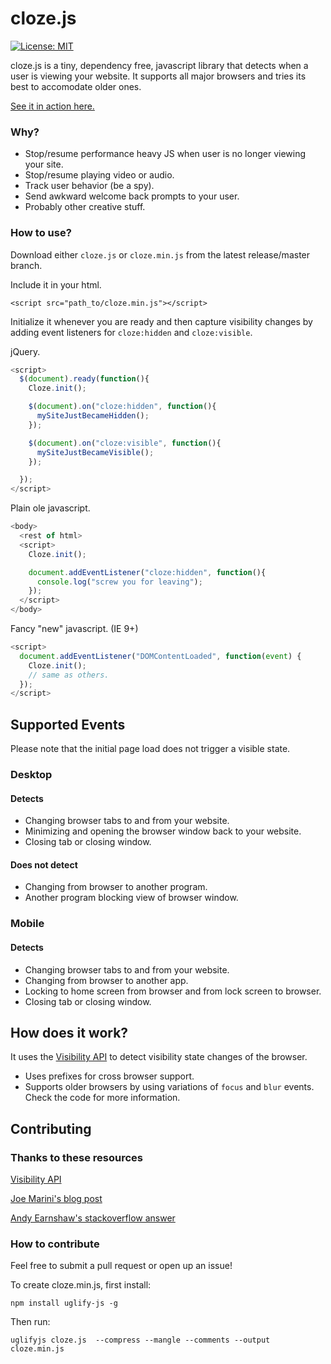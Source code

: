 # cloze.js

[![License: MIT](https://img.shields.io/badge/License-MIT-yellow.svg)](https://opensource.org/licenses/MIT)

cloze.js is a tiny, dependency free, javascript library that detects when a user is viewing your website. It supports all major browsers and tries its best to accomodate older ones.

[See it in action here.](https://sunrick.github.io/cloze/)

### Why?

* Stop/resume performance heavy JS when user is no longer viewing your site.
* Stop/resume playing video or audio.
* Track user behavior (be a spy).
* Send awkward welcome back prompts to your user.
* Probably other creative stuff.

### How to use?

Download either `cloze.js` or `cloze.min.js` from the latest release/master branch.

Include it in your html.

```
<script src="path_to/cloze.min.js"></script>
```

Initialize it whenever you are ready and then capture visibility changes by adding event listeners for `cloze:hidden` and `cloze:visible`.

jQuery.

```javascript
<script>
  $(document).ready(function(){
    Cloze.init();

    $(document).on("cloze:hidden", function(){
      mySiteJustBecameHidden();
    });

    $(document).on("cloze:visible", function(){
      mySiteJustBecameVisible();
    });

  });
</script>
```

Plain ole javascript.

```javascript
<body>
  <rest of html>
  <script>
    Cloze.init();

    document.addEventListener("cloze:hidden", function(){
      console.log("screw you for leaving");
    });
  </script>
</body>
```
Fancy "new" javascript. (IE 9+)

```javascript
<script>
  document.addEventListener("DOMContentLoaded", function(event) {
    Cloze.init();
    // same as others.
  });
</script>
```

## Supported Events

Please note that the initial page load does not trigger a visible state.

### Desktop

#### Detects

* Changing browser tabs to and from your website.
* Minimizing and opening the browser window back to your website.
* Closing tab or closing window.

#### Does not detect

* Changing from browser to another program.
* Another program blocking view of browser window.

### Mobile

#### Detects

* Changing browser tabs to and from your website.
* Changing from browser to another app.
* Locking to home screen from browser and from lock screen to browser.
* Closing tab or closing window.

## How does it work?

It uses the [Visibility API](https://developer.mozilla.org/en-US/docs/Web/API/Page_Visibility_API) to detect visibility state changes of the browser.

* Uses prefixes for cross browser support.
* Supports older browsers by using variations of `focus` and `blur` events. Check the code for more information.

## Contributing

### Thanks to these resources

[Visibility API](https://developer.mozilla.org/en-US/docs/Web/API/Page_Visibility_API)

[Joe Marini's blog post](https://developer.mozilla.org/en-US/docs/Web/API/Page_Visibility_API)

[Andy Earnshaw's stackoverflow answer](http://stackoverflow.com/a/1060034)

### How to contribute

Feel free to submit a pull request or open up an issue!

To create cloze.min.js, first install:

`npm install uglify-js -g`

Then run:

`uglifyjs cloze.js  --compress --mangle --comments --output cloze.min.js`
